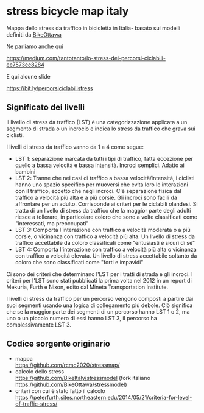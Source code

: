 # stress bicycle map italy
Mappa dello stress da traffico in bicicletta in Italia- basato sui modelli definiti da [BikeOttawa](https://github.com/BikeOttawa)

Ne parliamo anche qui 

https://medium.com/tantotanto/lo-stress-dei-percorsi-ciclabili-ee7573ec8284

E qui alcune slide

https://bit.ly/percorsiciclabilistress

## Significato dei livelli

Il livello di stress da traffico (LST) è una categorizzazione applicata a un segmento di strada o un incrocio e indica lo stress da traffico che grava sui ciclisti. 

I livelli di stress da traffico vanno da 1 a 4 come segue:

* LST 1: separazione marcata da tutti i tipi di traffico, fatta eccezione per quello a bassa velocità e bassa intensità. Incroci semplici. Adatto ai bambini
* LST 2: Tranne che nei casi di traffico a bassa velocità/intensità, i ciclisti hanno uno spazio specifico per muoversi che evita loro le interazioni con il traffico, eccetto che negli incroci. C'è separazione fisica dal traffico a velocità più alta e a più corsie. Gli incroci sono facili da affrontare per un adulto. Corrisponde ai criteri per le ciclabili olandesi. Si tratta di un livello di stress da traffico che la maggior parte degli adulti riesce a tollerare, in particolare coloro che sono a volte classificati come "interessati, ma preoccupati"
* LST 3: Comporta l'interazione con traffico a velocità moderata o a più corsie, o vicinanza con traffico a velocità più alta. Un livello di stress da traffico accettabile da coloro classificati come "entusiasti e sicuri di sé"
* LST 4: Comporta l'interazione con traffico a velocità più alta o vicinanza con traffico a velocità elevata. Un livello di stress accettabile soltanto da coloro che sono classificati come "forti e impavidi"

Ci sono dei criteri che determinano l'LST per i tratti di strada e gli incroci. I criteri per l'LST sono stati pubblicati la prima volta nel 2012 in un report di Mekuria, Furth e Nixon, edito dal Mineta Transportation Institute.

I livelli di stress da traffico per un percorso vengono composti a partire dai suoi segmenti usando una logica di collegamento più debole. Ciò significa che se la maggior parte dei segmenti di un percorso hanno LST 1 o 2, ma uno o un piccolo numero di essi hanno LST 3, il percorso ha complessivamente LST 3.

## Codice sorgente originario
- mappa<br/>https://github.com/rcmc2020/stressmap/
- calcolo dello stress<br/>https://github.com/BikeItaly/stressmodel (fork italiano https://github.com/BikeOttawa/stressmodel)
- criteri con cui è stato fatto il calcolo<br/>https://peterfurth.sites.northeastern.edu/2014/05/21/criteria-for-level-of-traffic-stress/
